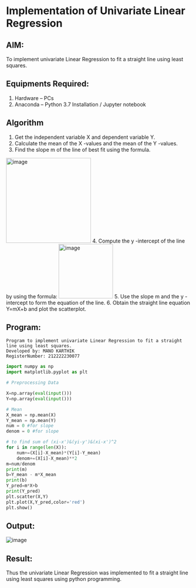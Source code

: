 # Implementation of Univariate Linear Regression
## AIM:
To implement univariate Linear Regression to fit a straight line using least squares.

## Equipments Required:
1. Hardware – PCs
2. Anaconda – Python 3.7 Installation / Jupyter notebook

## Algorithm
1. Get the independent variable X and dependent variable Y.
2. Calculate the mean of the X -values and the mean of the Y -values.
3. Find the slope m of the line of best fit using the formula. 
<img width="231" alt="image" src="https://user-images.githubusercontent.com/93026020/192078527-b3b5ee3e-992f-46c4-865b-3b7ce4ac54ad.png">
4. Compute the y -intercept of the line by using the formula:
<img width="148" alt="image" src="https://user-images.githubusercontent.com/93026020/192078545-79d70b90-7e9d-4b85-9f8b-9d7548a4c5a4.png">
5. Use the slope m and the y -intercept to form the equation of the line.
6. Obtain the straight line equation Y=mX+b and plot the scatterplot.

## Program:
```/*
Program to implement univariate Linear Regression to fit a straight line using least squares.
Developed by: MANO KARTHIK
RegisterNumber: 212222230077
```
```py
import numpy as np
import matplotlib.pyplot as plt

# Preprocessing Data

X=np.array(eval(input()))
Y=np.array(eval(input()))

# Mean
X_mean = np.mean(X)
Y_mean = np.mean(Y)
num = 0 #for slope
denom = 0 #for slope

# to find sum of (xi-x')&(yi-y')&(xi-x')^2
for i in range(len(X)):
    num+=(X[i]-X_mean)*(Y[i]-Y_mean)
    denom+=(X[i]-X_mean)**2
m=num/denom
print(m)
b=Y_mean - m*X_mean
print(b)
Y_pred=m*X+b
print(Y_pred)
plt.scatter(X,Y)
plt.plot(X,Y_pred,color='red') 
plt.show()
```

## Output:
![image](https://github.com/Rajeshanbu/Find-the-best-fit-line-using-Least-Squares-Method/assets/118924713/fb11b6c6-b96e-4020-93e9-81ba94f14e5e)
## Result:
Thus the univariate Linear Regression was implemented to fit a straight line using least squares using python programming.
